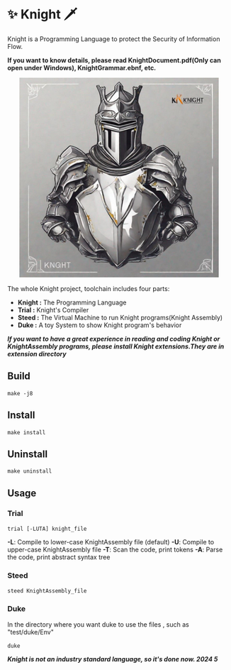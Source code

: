 # ✨ Knight 🗡️
Knight is a Programming Language to protect the Security of Information Flow.

**If you want to know details, please read KnightDocument.pdf(Only can open under Windows), KnightGrammar.ebnf, etc.**

<center>
<img src=Knight.jpg width="450"/>
</center>

The whole Knight project, toolchain includes four parts:

* __Knight :__ The Programming Language
* __Trial :__ Knight's Compiler
* __Steed :__ The Virtual Machine to run Knight programs(Knight Assembly)
* __Duke :__ A toy System to show Knight program's behavior

***If you want to have a great experience in reading and coding Knight or KnightAssembly programs, please install Knight extensions.They are in extension directory***

## Build
```shell
make -j8
```

## Install
```shell
make install
```

## Uninstall
```shell
make uninstall
```

## Usage
### Trial
```shell
trial [-LUTA] knight_file 
```
**-L**: Compile to lower-case KnightAssembly file (default)
**-U**: Compile to upper-case KnightAssembly file
**-T**: Scan the code, print tokens
**-A**: Parse the code, print abstract syntax tree
### Steed
```shell
steed KnightAssembly_file
```
### Duke
In the directory where you want duke to use the files
, such as "test/duke/Env"
```shell
duke
```



***Knight is not an industry standard language, so it's done now.  2024 5***
